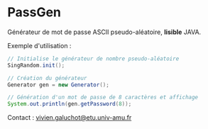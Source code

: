 # PassGen
Générateur de mot de passe ASCII pseudo-aléatoire, **lisible** JAVA.

Exemple d'utilisation :
```java
// Initialise le générateur de nombre pseudo-aléatoire
SingRandom.init();

// Création du générateur
Generator gen = new Generator();

// Génération d'un mot de passe de 8 caractères et affichage
System.out.println(gen.getPassword(8));
```

Contact : vivien.galuchot@etu.univ-amu.fr
